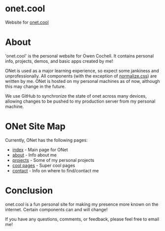 # onet.cool
Website for [onet.cool](https://www.onet.cool)

# About

'onet.cool' is the personal website for Owen Cochell.
It contains personal info, projects, demos, and basic apps created by me!

ONet is used as a major learning experience, 
so expect some jankiness and unprofessionally.
All components
(with the exception of [normalize.css](https://necolas.github.io/normalize.css/))
are written by me.
ONet is hosted on my personal machines as of now,
although this may change in the future.

We use GitHub to synchronize the state of onet across many devices,
allowing changes to be pushed to my production server from my personal machine.

# ONet Site Map
Currently, ONet has the following pages:

* [index](https://www.onet.cool/index.html) - Main page for ONet
* [about](https://www.onet.cool/about.html) - Info about me
* [projects](https://www.onet.cool/projects.html) - Some of my personal projects
* [cool pages](https://www.onet.cool/cool_pages.html) - Super cool pages
* [contact](https://www.onet.cool/contact.html) - Info on where to find/contact me

# Conclusion

onet.cool is a fun personal site for making my presence more known on the internet.
Certain components can and will change!

If you have any questions, comments, or feedback, please feel free to email me!